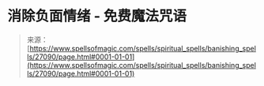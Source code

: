 <!--yml

category: 未分类

date: 2024-06-12 19:15:47

-->

# 消除负面情绪 - 免费魔法咒语

> 来源：[https://www.spellsofmagic.com/spells/spiritual_spells/banishing_spells/27090/page.html#0001-01-01](https://www.spellsofmagic.com/spells/spiritual_spells/banishing_spells/27090/page.html#0001-01-01)
